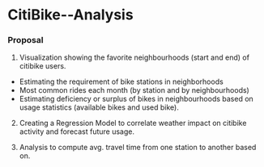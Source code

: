 # CitiBike--Analysis

### Proposal

1. Visualization showing the favorite neighbourhoods (start and end) of citibike users.
  - Estimating the requirement of bike stations in neighborhoods
  - Most common rides each month (by station and by neighbourhoods)
  - Estimating deficiency or surplus of bikes in neighbourhoods based on usage statistics (available bikes and used bike).

2. Creating a Regression Model to correlate weather impact on citibike activity and forecast future usage.

3. Analysis to compute avg. travel time from one station to another based on.
